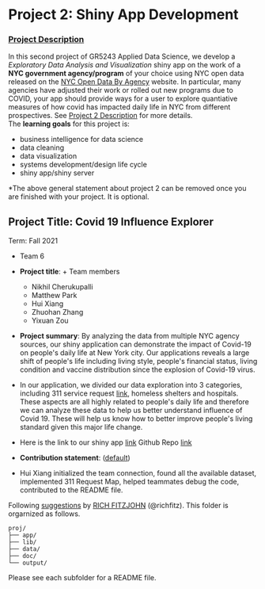 # Project 2: Shiny App Development

### [Project Description](doc/project2_desc.md)



In this second project of GR5243 Applied Data Science, we develop a *Exploratory Data Analysis and Visualization* shiny app on the work of a **NYC government agency/program** of your choice using NYC open data released on the [NYC Open Data By Agency](https://opendata.cityofnewyork.us/data/) website. In particular, many agencies have adjusted their work or rolled out new programs due to COVID, your app should provide ways for a user to explore quantiative measures of how covid has impacted daily life in NYC from different prospectives. See [Project 2 Description](doc/project2_desc.md) for more details.  
The **learning goals** for this project is:

- business intelligence for data science
- data cleaning
- data visualization
- systems development/design life cycle
- shiny app/shiny server

*The above general statement about project 2 can be removed once you are finished with your project. It is optional.

## Project Title: Covid 19 Influence Explorer
Term: Fall 2021

+ Team 6
+ **Project title**: + Team members
	+ Nikhil Cherukupalli
	+ Matthew Park
	+ Hui Xiang
	+ Zhuohan Zhang
	+ Yixuan Zou

+ **Project summary**: By analyzing the data from multiple NYC agency sources, our shiny application can demonstrate the impact of Covid-19 on people's daily life at New York city. Our applications reveals a large shift of people's life including living style, people's financial status, living condition and vaccine distribution since the explosion of Covid-19 virus.
+ In our application, we divided our data exploration into 3 categories, including 311 service request [link](https://data.cityofnewyork.us/Social-Services/311-Service-Requests-from-2010-to-Present/erm2-nwe9), homeless shelters and hospitals. These aspects are all highly related to people's daily life and therefore we can analyze these data to help us better understand influence of Covid 19. These will help us know how to better improve people's living standard given this major life change.
+ Here is the link to our shiny app [link](https://matthewpark319.shinyapps.io/ADSProject2_Group6/)
Github Repo [link]()

+ **Contribution statement**: ([default](doc/a_note_on_contributions.md)) 
+ Hui Xiang initialized the team connection, found all the available dataset, implemented 311 Request Map, helped teammates debug the code, contributed to the README file.


Following [suggestions](http://nicercode.github.io/blog/2013-04-05-projects/) by [RICH FITZJOHN](http://nicercode.github.io/about/#Team) (@richfitz). This folder is orgarnized as follows.

```
proj/
├── app/
├── lib/
├── data/
├── doc/
└── output/
```

Please see each subfolder for a README file.

